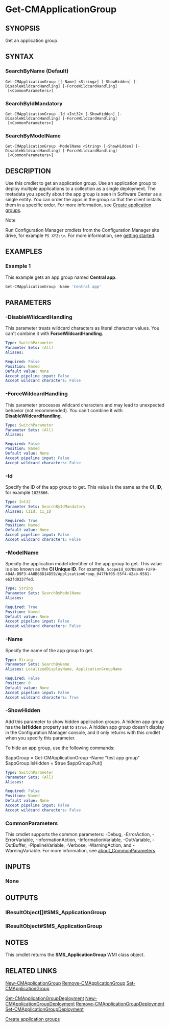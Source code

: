 ﻿---
external help file: AdminUI.PS.dll-Help.xml
Module Name: ConfigurationManager
ms.date: 03/31/2021
online version:
schema: 2.0.0
---

# Get-CMApplicationGroup

## SYNOPSIS

Get an application group.

## SYNTAX

### SearchByName (Default)
```
Get-CMApplicationGroup [[-Name] <String>] [-ShowHidden] [-DisableWildcardHandling] [-ForceWildcardHandling]
 [<CommonParameters>]
```

### SearchByIdMandatory
```
Get-CMApplicationGroup -Id <Int32> [-ShowHidden] [-DisableWildcardHandling] [-ForceWildcardHandling]
 [<CommonParameters>]
```

### SearchByModelName
```
Get-CMApplicationGroup -ModelName <String> [-ShowHidden] [-DisableWildcardHandling] [-ForceWildcardHandling]
 [<CommonParameters>]
```

## DESCRIPTION

Use this cmdlet to get an application group. Use an application group to deploy multiple applications to a collection as a single deployment. The metadata you specify about the app group is seen in Software Center as a single entity. You can order the apps in the group so that the client installs them in a specific order. For more information, see [Create application groups](/mem/configmgr/apps/deploy-use/create-app-groups).

> [!NOTE]
> Run Configuration Manager cmdlets from the Configuration Manager site drive, for example `PS XYZ:\>`. For more information, see [getting started](/powershell/sccm/overview).

## EXAMPLES

### Example 1

This example gets an app group named **Central app**.

```powershell
Get-CMApplicationGroup -Name 'Central app'
```

## PARAMETERS

### -DisableWildcardHandling

This parameter treats wildcard characters as literal character values. You can't combine it with **ForceWildcardHandling**.

```yaml
Type: SwitchParameter
Parameter Sets: (All)
Aliases:

Required: False
Position: Named
Default value: None
Accept pipeline input: False
Accept wildcard characters: False
```

### -ForceWildcardHandling

This parameter processes wildcard characters and may lead to unexpected behavior (not recommended). You can't combine it with **DisableWildcardHandling**.

```yaml
Type: SwitchParameter
Parameter Sets: (All)
Aliases:

Required: False
Position: Named
Default value: None
Accept pipeline input: False
Accept wildcard characters: False
```

### -Id

Specify the ID of the app group to get. This value is the same as the **CI_ID**, for example `1025866`.

```yaml
Type: Int32
Parameter Sets: SearchByIdMandatory
Aliases: CIId, CI_ID

Required: True
Position: Named
Default value: None
Accept pipeline input: False
Accept wildcard characters: False
```

### -ModelName

Specify the application model identifier of the app group to get. This value is also known as the **CI Unique ID**. For example, `ScopeId_0D7D8B60-F2F9-484A-B9F3-4A8B68D14D59/ApplicationGroup_047fbf05-55f4-42ab-9581-e63fd0337fed`.

```yaml
Type: String
Parameter Sets: SearchByModelName
Aliases:

Required: True
Position: Named
Default value: None
Accept pipeline input: False
Accept wildcard characters: False
```

### -Name

Specify the name of the app group to get.

```yaml
Type: String
Parameter Sets: SearchByName
Aliases: LocalizedDisplayName, ApplicationGroupName

Required: False
Position: 0
Default value: None
Accept pipeline input: False
Accept wildcard characters: True
```

### -ShowHidden

Add this parameter to show hidden application groups. A hidden app group has the **IsHidden** property set to `$true`. A hidden app group doesn't display in the Configuration Manager console, and it only returns with this cmdlet when you specify this parameter.

To hide an app group, use the following commands:



$appGroup = Get-CMApplicationGroup -Name "test app group"
$appGroup.IsHidden = $true
$appGroup.Put()

```yaml
Type: SwitchParameter
Parameter Sets: (All)
Aliases:

Required: False
Position: Named
Default value: None
Accept pipeline input: False
Accept wildcard characters: False
```

### CommonParameters
This cmdlet supports the common parameters: -Debug, -ErrorAction, -ErrorVariable, -InformationAction, -InformationVariable, -OutVariable, -OutBuffer, -PipelineVariable, -Verbose, -WarningAction, and -WarningVariable. For more information, see [about_CommonParameters](http://go.microsoft.com/fwlink/?LinkID=113216).

## INPUTS

### None
## OUTPUTS

### IResultObject[]#SMS_ApplicationGroup
### IResultObject#SMS_ApplicationGroup
## NOTES

This cmdlet returns the **SMS_ApplicationGroup** WMI class object.

## RELATED LINKS

[New-CMApplicationGroup](New-CMApplicationGroup.md)
[Remove-CMApplicationGroup](Remove-CMApplicationGroup.md)
[Set-CMApplicationGroup](Set-CMApplicationGroup.md)

[Get-CMApplicationGroupDeployment](Get-CMApplicationGroupDeployment.md)
[New-CMApplicationGroupDeployment](New-CMApplicationGroupDeployment.md)
[Remove-CMApplicationGroupDeployment](Remove-CMApplicationGroupDeployment.md)
[Set-CMApplicationGroupDeployment](Set-CMApplicationGroupDeployment.md)

[Create application groups](/mem/configmgr/apps/deploy-use/create-app-groups)
